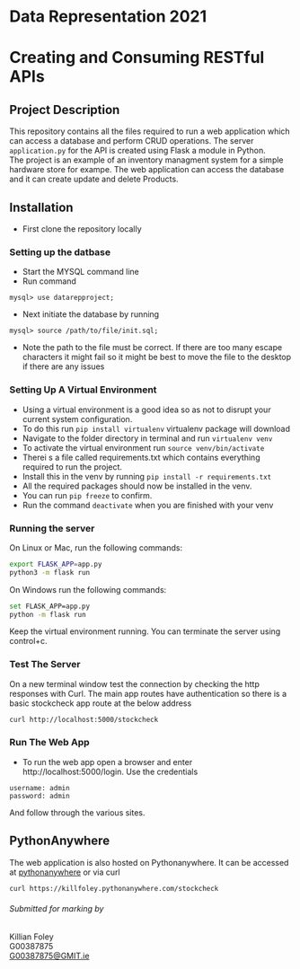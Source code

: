 # Data Representation 2021
# Creating and Consuming RESTful APIs
## Project Description
This repository contains all the files required to run a web application which can access a database and perform CRUD operations. The server `application.py` for the API is created using Flask a module in Python. <br>
The project is an example of an inventory managment system for a simple hardware store for exampe. The web application can access the database and it can create update and delete Products. 

## Installation
* First clone the repository locally

### Setting up the datbase
* Start the MYSQL command line
* Run command 
```mysql
mysql> use datarepproject;
```
* Next initiate the database by running 
```mysql
mysql> source /path/to/file/init.sql;
```
* Note the path to the file must be correct. If there are too many escape characters it might fail so it might be best to move the file to the desktop if there are any issues

### Setting Up A Virtual Environment
* Using a virtual environment is a good idea so as not to disrupt your current system configuration.
* To do this run `pip install virtualenv` virtualenv package will download
* Navigate to the folder directory in terminal and run `virtualenv venv`
* To activate the virtual environment run `source venv/bin/activate`
* Therei s a file called requirements.txt which contains everything required to run the project.
* Install this in the venv by running `pip install -r requirements.txt`
* All the required packages should now be installed in the venv.
* You can run `pip freeze` to confirm.
* Run the command `deactivate` when you are finished with your venv

### Running the server
  On Linux or Mac, run the following commands:
  ```bash
  export FLASK_APP=app.py
  python3 -m flask run
  ```
  On Windows run the following commands:
  ```bash
  set FLASK_APP=app.py
  python -m flask run
  ```
Keep the virtual environment running. You can terminate the server using control+c.

### Test The Server
On a new terminal window  test the connection by checking the http responses with Curl. The main app routes have authentication so there is a basic stockcheck app route at the below address

```bash
curl http://localhost:5000/stockcheck
```
### Run The Web App
* To run the web app open a browser and enter http://localhost:5000/login.
Use the credentials 
```
username: admin
password: admin
```
And follow through the various sites.

## PythonAnywhere
The web application is also hosted on Pythonanywhere. It can be accessed at [pythonanywhere](https://killfoley.pythonanywhere.com/login)
or via curl
```bash
curl https://killfoley.pythonanywhere.com/stockcheck
```
###### Submitted for marking by
Killian Foley<br>
G00387875<br>
<G00387875@GMIT.ie>